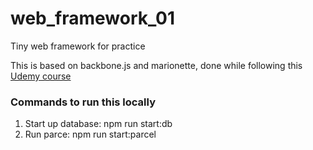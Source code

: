 # web_framework_01

Tiny web framework for practice

This is based on backbone.js and marionette, done while following this <a href="https://www.udemy.com/course/typescript-the-complete-developers-guide/learn/lecture/15067106#overview">Udemy course</a>

### Commands to run this locally

1. Start up database: npm run start:db
2. Run parce: npm run start:parcel
